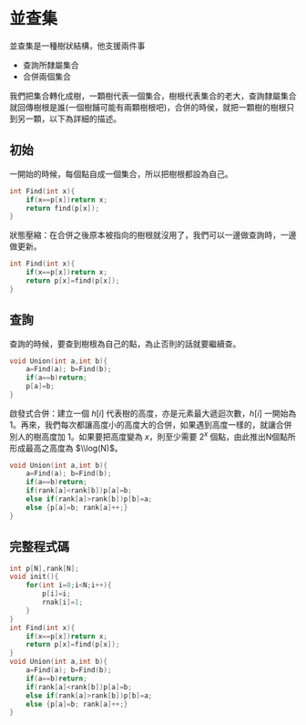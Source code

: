 # 並查集

並查集是一種樹狀結構，他支援兩件事

-   查詢所隸屬集合
-   合併兩個集合

我們把集合轉化成樹，一顆樹代表一個集合，樹根代表集合的老大，查詢隸屬集合就回傳樹根是誰(一個樹餔可能有兩顆樹根吧)，合併的時侯，就把一顆樹的樹根只到另一顆，以下為詳細的描述。

## 初始

一開始的時候，每個點自成一個集合，所以把樹根都設為自己。

```cpp
int Find(int x){
    if(x==p[x])return x;
    return find(p[x]);
}
```

狀態壓縮：在合併之後原本被指向的樹根就沒用了，我們可以一邊做查詢時，一邊做更新。

```cpp
int Find(int x){
    if(x==p[x])return x;
    return p[x]=find(p[x]);
}
```

## 查詢

查詢的時候，要查到樹根為自己的點，為止否則的話就要繼續查。

```cpp
void Union(int a,int b){
    a=Find(a); b=Find(b);
    if(a==b)return;
    p[a]=b;
}
```

啟發式合併：建立一個 $h[i]$ 代表樹的高度，亦是元素最大遞迴次數，$h[i]$ 一開始為 $1$。再來，我們每次都讓高度小的高度大的合併，如果遇到高度一樣的，就讓合併別人的樹高度加 $1$。如果要把高度變為 $x$，則至少需要 $2^x$ 個點，由此推出N個點所形成最高之高度為 $\\log(N)$。

```cpp
void Union(int a,int b){
    a=Find(a); b=Find(b);
    if(a==b)return;
    if(rank[a]<rank[b])p[a]=b;
    else if(rank[a]>rank[b])p[b]=a;
    else {p[a]=b; rank[a]++;}
}
```

## 完整程式碼

```cpp
int p[N],rank[N];
void init(){
    for(int i=0;i<N;i++){
        p[i]=i;
        rnak[i]=1;
    }
}
int Find(int x){
    if(x==p[x])return x;
    return p[x]=find(p[x]);
}
void Union(int a,int b){
    a=Find(a); b=Find(b);
    if(a==b)return;
    if(rank[a]<rank[b])p[a]=b;
    else if(rank[a]>rank[b])p[b]=a;
    else {p[a]=b; rank[a]++;}
}
```
